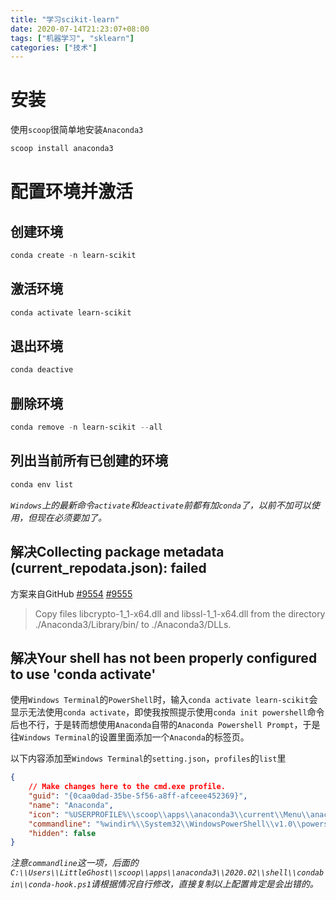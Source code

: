 ```yaml
---
title: "学习scikit-learn"
date: 2020-07-14T21:23:07+08:00
tags: ["机器学习", "sklearn"]
categories: ["技术"]
---
```


# 安装

使用`scoop`很简单地安装`Anaconda3`

```powershell
scoop install anaconda3
```

# 配置环境并激活

## 创建环境

```powershell
conda create -n learn-scikit
```

## 激活环境

```powershell
conda activate learn-scikit
```

## 退出环境

```powershell
conda deactive
```

## 删除环境

```powershell
conda remove -n learn-scikit --all
```

## 列出当前所有已创建的环境

```powershell
conda env list
```

*`Windows`上的最新命令`activate`和`deactivate`前都有加`conda`了，以前不加可以使用，但现在必须要加了。*

## 解决Collecting package metadata (current_repodata.json): failed

方案来自GitHub [#9554](https://github.com/conda/conda/issues/9554) [#9555](https://github.com/conda/conda/issues/9555)

> Copy files libcrypto-1_1-x64.dll and libssl-1_1-x64.dll from the directory ./Anaconda3/Library/bin/ to ./Anaconda3/DLLs.

## 解决Your shell has not been properly configured to use 'conda activate'

使用`Windows Terminal`的`PowerShell`时，输入`conda activate learn-scikit`会显示无法使用`conda activate`，即使我按照提示使用`conda init powershell`命令后也不行，于是转而想使用`Anaconda`自带的`Anaconda Powershell Prompt`，于是往`Windows Terminal`的设置里面添加一个`Anaconda`的标签页。

以下内容添加至`Windows Terminal`的`setting.json`，`profiles`的`list`里

```json
{
	// Make changes here to the cmd.exe profile.
	"guid": "{0caa0dad-35be-5f56-a8ff-afceee452369}",
	"name": "Anaconda",
	"icon": "%USERPROFILE%\\scoop\\apps\\anaconda3\\current\\Menu\\anaconda-navigator.ico",
	"commandline": "%windir%\\System32\\WindowsPowerShell\\v1.0\\powershell.exe -ExecutionPolicy ByPass -NoExit -Command \"& 'C:\\Users\\LittleGhost\\scoop\\apps\\anaconda3\\2020.02\\shell\\condabin\\conda-hook.ps1'\"",
	"hidden": false
}
```

*注意`commandline`这一项，后面的`C:\\Users\\LittleGhost\\scoop\\apps\\anaconda3\\2020.02\\shell\\condabin\\conda-hook.ps1`请根据情况自行修改，直接复制以上配置肯定是会出错的。*